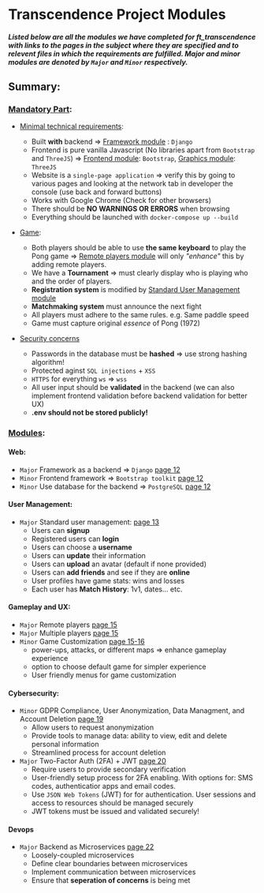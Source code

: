 # Transcendence Project Modules
##### Listed below are all the modules we have completed for ft_transcendence with links to the pages in the subject where they are specified and to relevent files in which the requirements are fulfilled. Major and minor modules are denoted by `Major` and `Minor` respectively.

## Summary:
### [Mandatory Part](https://cdn.intra.42.fr/pdf/pdf/118630/en.subject.pdf#page=5):
- [Minimal technical requirements](https://cdn.intra.42.fr/pdf/pdf/118630/en.subject.pdf#page=6):
  - Built **with** backend => [Framework module](https://cdn.intra.42.fr/pdf/pdf/118630/en.subject.pdf#page=12) : `Django`
  - Frontend is pure vanilla Javascript (No libraries apart from `Bootstrap` and `ThreeJS`) => [Frontend module](https://cdn.intra.42.fr/pdf/pdf/118630/en.subject.pdf#page=12): `Bootstrap`, [Graphics module](https://cdn.intra.42.fr/pdf/pdf/118630/en.subject.pdf#page=24): `ThreeJS`
  - Website is a `single-page application` => verify this by going to various pages and looking at the network tab in developer the console (use back and forward buttons)
  - Works with Google Chrome (Check for other browsers)
  - There should be **NO WARNINGS OR ERRORS** when browsing
  - Everything should be launched with `docker-compose up --build`

- [Game](https://cdn.intra.42.fr/pdf/pdf/118630/en.subject.pdf#page=7):
  - Both players should be able to use **the same keyboard** to play the Pong game => [Remote players module]() will only *"enhance"* this by adding remote players.
  - We have a **Tournament** => must clearly display who is playing who and the order of players.
  - **Registration system** is modified by [Standard User Management module]()
  - **Matchmaking system** must announce the next fight
  - All players must adhere to the same rules. e.g. Same paddle speed
  - Game must capture original *essence* of Pong (1972)
- [Security concerns](https://cdn.intra.42.fr/pdf/pdf/118630/en.subject.pdf#page=8)
  - Passwords in the database must be **hashed** => use strong hashing algorithm!
  - Protected aginst `SQL injections` + `XSS`
  - `HTTPS` for everything `ws` => `wss`
  - All user input should be **validated** in the backend (we can also implement frontend validation before backend validation for better UX)
  - **.env should not be stored publicly!**

### [Modules](https://cdn.intra.42.fr/pdf/pdf/118630/en.subject.pdf#page=9):
#### Web:
- `Major` Framework as a backend => `Django` [page 12](https://cdn.intra.42.fr/pdf/pdf/118630/en.subject.pdf#page=12)
- `Minor` Frontend framework => `Bootstrap toolkit` [page 12](https://cdn.intra.42.fr/pdf/pdf/118630/en.subject.pdf#page=12)
- `Minor` Use database for the backend => `PostgreSQL` [page 12](https://cdn.intra.42.fr/pdf/pdf/118630/en.subject.pdf#page=12)
#### User Management:
- `Major` Standard user management: [page 13](https://cdn.intra.42.fr/pdf/pdf/118630/en.subject.pdf#page=12)
  - Users can **signup**
  - Registered users can **login**
  - Users can choose a **username**
  - Users can **update** their information
  - Users can **upload** an avatar (default if none provided)
  - Users can **add friends** and see if they are **online**
  - User profiles have game stats: wins and losses
  - Each user has **Match History**: 1v1, dates... etc.
#### Gameplay and UX:
- `Major` Remote players [page 15](https://cdn.intra.42.fr/pdf/pdf/118630/en.subject.pdf#page=15)
- `Major` Multiple players [page 15](https://cdn.intra.42.fr/pdf/pdf/118630/en.subject.pdf#page=15)
- `Minor` Game Customization [page 15-16](https://cdn.intra.42.fr/pdf/pdf/118630/en.subject.pdf#page=15)
  - power-ups, attacks, or different maps => enhance gameplay experience
  - option to choose default game for simpler experience
  - User friendly menus for game customization
#### Cybersecurity:
- `Minor` GDPR Compliance, User Anonymization, Data Managment, and Account Deletion [page 19](https://cdn.intra.42.fr/pdf/pdf/118630/en.subject.pdf#page=19)
  - Allow users to request anonymization
  - Provide tools to manage data: ability to view, edit and delete personal information
  - Streamlined process for account deletion
- `Major` Two-Factor Auth (2FA) + JWT [page 20](https://cdn.intra.42.fr/pdf/pdf/118630/en.subject.pdf#page=20)
  - Require users to provide secondary verification
  - User-friendly setup process for 2FA enabling. With options for: SMS codes, authenticatior apps and email codes.
  - Use `JSON Web Tokens` (JWT) for for authentication. User sessions and access to resources should be managed securely
  - JWT tokens must be issued and validated securely!
#### Devops
- `Major` Backend as Microservices [page 22](https://cdn.intra.42.fr/pdf/pdf/118630/en.subject.pdf#page=22)
  - Loosely-coupled microservices
  - Define clear boundaries between microservices
  - Implement communication between microservices
  - Ensure that **seperation of concerns** is being met
